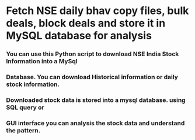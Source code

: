 # Fetch NSE daily bhav copy files, bulk deals, block deals and store it in MySQL database for analysis

### You can use this Python script to download NSE India Stock Information into a MySql
### Database. You can download Historical information or daily stock information.
### Downloaded stock data is stored into a mysql database. using SQL query or
### GUI interface you can analysis the stock data and understand the pattern.
